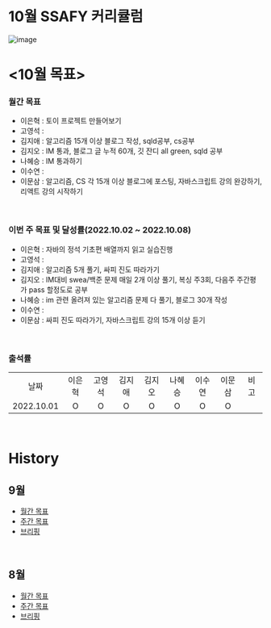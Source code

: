 # 10월 SSAFY 커리큘럼
![image](https://user-images.githubusercontent.com/88377495/193397291-bcf951e5-e5bd-4093-a69a-d0cd3b9019b0.png)


# <10월 목표>

### 월간 목표

- 이은혁 : 토이 프로젝트 만들어보기
- 고영석 : 
- 김지애 : 알고리즘 15개 이상 블로그 작성, sqld공부, cs공부
- 김지오 : IM 통과, 블로그 글 누적 60개, 깃 잔디 all green, sqld 공부
- 나혜승 : IM 통과하기
- 이수연 :
- 이문삼 : 알고리즘, CS 각 15개 이상 블로그에 포스팅, 자바스크립트 강의 완강하기, 리액트 강의 시작하기
</br>

### 이번 주 목표 및 달성률(2022.10.02 ~ 2022.10.08)

- 이은혁 : 자바의 정석 기초편 배열까지 읽고 실습진행
- 고영석 : 
- 김지애 : 알고리즘 5개 풀기, 싸피 진도 따라가기
- 김지오 : IM대비 swea/백준 문제 매일 2개 이상 풀기, 복싱 주3회, 다음주 주간평가 pass 할정도로 공부
- 나혜승 : im 관련 올려져 있는 알고리즘 문제 다 풀기, 블로그 30개 작성
- 이수연 : 
- 이문삼 : 싸피 진도 따라가기, 자바스크립트 강의 15개 이상 듣기


</br>

### 출석률

<table style="text-align: center;">
<tr>
<td>날짜</td>
<td>이은혁</td>
<td>고영석</td>
<td>김지애</td>
<td>김지오</td>
<td>나혜승</td>
<td>이수연</td>
<td>이문삼</td>
<td>비 고</td>
</tr>
<tr>
<td>2022.10.01</td>
<td>O</td>
<td>O</td>
<td>O</td>
<td>O</td>
<td>O</td>
<td>O</td>
<td>O</td>
<td></td>
</tr>
</table>
</br>

# History

## 9월
- [월간 목표](./History/September_2022.md) </br>
- [주간 목표](./History/September_2022.md) </br>
- [브리핑](https://github.com/itmakesmesoft/Steady-Study/discussions)

</br>

## 8월

- [월간 목표](./History/August_2022.md) </br>
- [주간 목표](./History/August_2022.md) </br>
- [브리핑](https://github.com/itmakesmesoft/Steady-Study/discussions)

